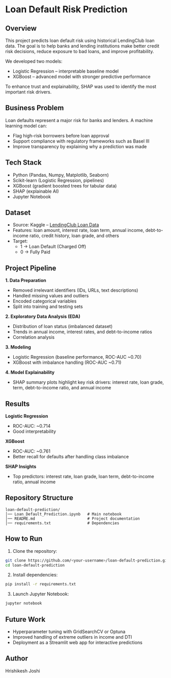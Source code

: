 # Loan Default Risk Prediction

## Overview
This project predicts loan default risk using historical LendingClub loan data. The goal is to help banks and lending institutions make better credit risk decisions, reduce exposure to bad loans, and improve profitability.

We developed two models:
- Logistic Regression – interpretable baseline model
- XGBoost – advanced model with stronger predictive performance

To enhance trust and explainability, SHAP was used to identify the most important risk drivers.

## Business Problem
Loan defaults represent a major risk for banks and lenders. A machine learning model can:
- Flag high-risk borrowers before loan approval
- Support compliance with regulatory frameworks such as Basel III
- Improve transparency by explaining why a prediction was made

## Tech Stack
- Python (Pandas, Numpy, Matplotlib, Seaborn)
- Scikit-learn (Logistic Regression, pipelines)
- XGBoost (gradient boosted trees for tabular data)
- SHAP (explainable AI)
- Jupyter Notebook

## Dataset
- Source: Kaggle – [LendingClub Loan Data](https://www.kaggle.com/datasets/adarshsng/lending-club-loan-data-csv)
- Features: loan amount, interest rate, loan term, annual income, debt-to-income ratio, credit history, loan grade, and others
- Target:
  - 1 → Loan Default (Charged Off)
  - 0 → Fully Paid

## Project Pipeline
**1. Data Preparation**
- Removed irrelevant identifiers (IDs, URLs, text descriptions)
- Handled missing values and outliers
- Encoded categorical variables
- Split into training and testing sets

**2. Exploratory Data Analysis (EDA)**
- Distribution of loan status (imbalanced dataset)
- Trends in annual income, interest rates, and debt-to-income ratios
- Correlation analysis

**3. Modeling**
- Logistic Regression (baseline performance, ROC-AUC ~0.70)
- XGBoost with imbalance handling (ROC-AUC ~0.71)

**4. Model Explainability**
- SHAP summary plots highlight key risk drivers: interest rate, loan grade, term, debt-to-income ratio, and annual income

## Results
**Logistic Regression**
- ROC-AUC: ~0.714
- Good interpretability

**XGBoost**
- ROC-AUC: ~0.761
- Better recall for defaults after handling class imbalance

**SHAP Insights**
- Top predictors: interest rate, loan grade, loan term, debt-to-income ratio, annual income

## Repository Structure
```
loan-default-prediction/
│── Loan_Default_Prediction.ipynb   # Main notebook
│── README.md                       # Project documentation
│── requirements.txt                # Dependencies
```

## How to Run
1. Clone the repository:
```bash
git clone https://github.com/<your-username>/loan-default-prediction.git
cd loan-default-prediction
```

2. Install dependencies:
```bash
pip install -r requirements.txt
```

3. Launch Jupyter Notebook:
```bash
jupyter notebook
```

## Future Work
- Hyperparameter tuning with GridSearchCV or Optuna
- Improved handling of extreme outliers in income and DTI
- Deployment as a Streamlit web app for interactive predictions

## Author
Hrishikesh Joshi
